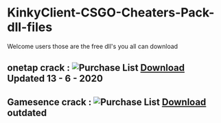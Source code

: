 # KinkyClient-CSGO-Cheaters-Pack-dll-files
Welcome users those are the free dll's you all can download

onetap crack : ![Purchase List](https://i.imgur.com/23pCgTq.png) [**Download**](https://github.com/avangersKinkyClient/KinkyClient-CSGO-Cheaters-Pack-dll-files/releases/download/1/Dutchy.otc.dll) Updated 13 - 6 - 2020
--------------------------------------------------------------------------------------------------------------------------------------
Gamesence crack : ![Purchase List](https://i.imgur.com/23pCgTq.png) [**Download**](https://github.com/avangersKinkyClient/KinkyClient-CSGO-Cheaters-Pack-dll-files/releases/download/2/gamesense.cracked.dll) outdated
--------------------------------------------------------------------------------------------------------------------------------------
